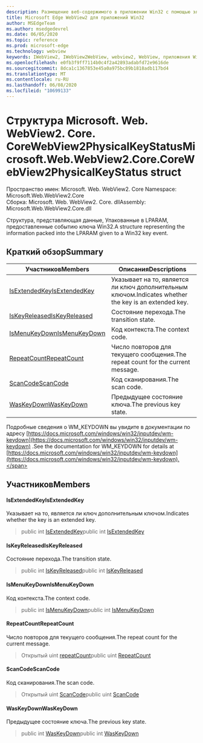 ```yaml
---
description: Размещение веб-содержимого в приложении Win32 с помощью элемента управления Microsoft Edge WebView2
title: Microsoft Edge WebView2 для приложений Win32
author: MSEdgeTeam
ms.author: msedgedevrel
ms.date: 06/05/2020
ms.topic: reference
ms.prod: microsoft-edge
ms.technology: webview
keywords: IWebView2, IWebView2WebView, webview2, WebView, приложения Win32, Win32, EDGE, ICoreWebView2, ICoreWebView2Controller, элемент управления "веб-браузер", HTML Edge
ms.openlocfilehash: e0fb3f9ff7114b0c4f2a42893adabfd72e9616de
ms.sourcegitcommit: 8dca1c1367853e45a0a975bc89b1818adb117bd4
ms.translationtype: MT
ms.contentlocale: ru-RU
ms.lasthandoff: 06/08/2020
ms.locfileid: "10699133"
---
```

# <span data-ttu-id="5b8b9-104">Структура Microsoft. Web. WebView2. Core. CoreWebView2PhysicalKeyStatus</span><span class="sxs-lookup"><span data-stu-id="5b8b9-104">Microsoft.Web.WebView2.Core.CoreWebView2PhysicalKeyStatus struct</span></span> 

<span data-ttu-id="5b8b9-105">Пространство имен: Microsoft. Web. WebView2. Core </span><span class="sxs-lookup"><span data-stu-id="5b8b9-105">Namespace: Microsoft.Web.WebView2.Core</span></span>\
<span data-ttu-id="5b8b9-106">Сборка: Microsoft. Web. WebView2. Core. dll</span><span class="sxs-lookup"><span data-stu-id="5b8b9-106">Assembly: Microsoft.Web.WebView2.Core.dll</span></span>

<span data-ttu-id="5b8b9-107">Структура, представляющая данные, Упакованные в LPARAM, предоставленные событию ключа Win32.</span><span class="sxs-lookup"><span data-stu-id="5b8b9-107">A structure representing the information packed into the LPARAM given to a Win32 key event.</span></span>

## <span data-ttu-id="5b8b9-108">Краткий обзор</span><span class="sxs-lookup"><span data-stu-id="5b8b9-108">Summary</span></span>

 <span data-ttu-id="5b8b9-109">Участников</span><span class="sxs-lookup"><span data-stu-id="5b8b9-109">Members</span></span>                        | <span data-ttu-id="5b8b9-110">Описания</span><span class="sxs-lookup"><span data-stu-id="5b8b9-110">Descriptions</span></span>
--------------------------------|---------------------------------------------
[<span data-ttu-id="5b8b9-111">IsExtendedKey</span><span class="sxs-lookup"><span data-stu-id="5b8b9-111">IsExtendedKey</span></span>](#isextendedkey) | <span data-ttu-id="5b8b9-112">Указывает на то, является ли ключ дополнительным ключом.</span><span class="sxs-lookup"><span data-stu-id="5b8b9-112">Indicates whether the key is an extended key.</span></span>
[<span data-ttu-id="5b8b9-113">IsKeyReleased</span><span class="sxs-lookup"><span data-stu-id="5b8b9-113">IsKeyReleased</span></span>](#iskeyreleased) | <span data-ttu-id="5b8b9-114">Состояние перехода.</span><span class="sxs-lookup"><span data-stu-id="5b8b9-114">The transition state.</span></span>
[<span data-ttu-id="5b8b9-115">IsMenuKeyDown</span><span class="sxs-lookup"><span data-stu-id="5b8b9-115">IsMenuKeyDown</span></span>](#ismenukeydown) | <span data-ttu-id="5b8b9-116">Код контекста.</span><span class="sxs-lookup"><span data-stu-id="5b8b9-116">The context code.</span></span>
[<span data-ttu-id="5b8b9-117">RepeatCount</span><span class="sxs-lookup"><span data-stu-id="5b8b9-117">RepeatCount</span></span>](#repeatcount) | <span data-ttu-id="5b8b9-118">Число повторов для текущего сообщения.</span><span class="sxs-lookup"><span data-stu-id="5b8b9-118">The repeat count for the current message.</span></span>
[<span data-ttu-id="5b8b9-119">ScanCode</span><span class="sxs-lookup"><span data-stu-id="5b8b9-119">ScanCode</span></span>](#scancode) | <span data-ttu-id="5b8b9-120">Код сканирования.</span><span class="sxs-lookup"><span data-stu-id="5b8b9-120">The scan code.</span></span>
[<span data-ttu-id="5b8b9-121">WasKeyDown</span><span class="sxs-lookup"><span data-stu-id="5b8b9-121">WasKeyDown</span></span>](#waskeydown) | <span data-ttu-id="5b8b9-122">Предыдущее состояние ключа.</span><span class="sxs-lookup"><span data-stu-id="5b8b9-122">The previous key state.</span></span>

<span data-ttu-id="5b8b9-123">Подробные сведения о WM_KEYDOWN вы увидите в документации по адресу [https://docs.microsoft.com/windows/win32/inputdev/wm-keydown](https://docs.microsoft.com/windows/win32/inputdev/wm-keydown) .</span><span class="sxs-lookup"><span data-stu-id="5b8b9-123">See the documentation for WM_KEYDOWN for details at [https://docs.microsoft.com/windows/win32/inputdev/wm-keydown](https://docs.microsoft.com/windows/win32/inputdev/wm-keydown).</span></span>

## <span data-ttu-id="5b8b9-124">Участников</span><span class="sxs-lookup"><span data-stu-id="5b8b9-124">Members</span></span>

#### <span data-ttu-id="5b8b9-125">IsExtendedKey</span><span class="sxs-lookup"><span data-stu-id="5b8b9-125">IsExtendedKey</span></span> 

<span data-ttu-id="5b8b9-126">Указывает на то, является ли ключ дополнительным ключом.</span><span class="sxs-lookup"><span data-stu-id="5b8b9-126">Indicates whether the key is an extended key.</span></span>

> <span data-ttu-id="5b8b9-127">public int [IsExtendedKey](#isextendedkey)</span><span class="sxs-lookup"><span data-stu-id="5b8b9-127">public int [IsExtendedKey](#isextendedkey)</span></span>

#### <span data-ttu-id="5b8b9-128">IsKeyReleased</span><span class="sxs-lookup"><span data-stu-id="5b8b9-128">IsKeyReleased</span></span> 

<span data-ttu-id="5b8b9-129">Состояние перехода.</span><span class="sxs-lookup"><span data-stu-id="5b8b9-129">The transition state.</span></span>

> <span data-ttu-id="5b8b9-130">public int [IsKeyReleased](#iskeyreleased)</span><span class="sxs-lookup"><span data-stu-id="5b8b9-130">public int [IsKeyReleased](#iskeyreleased)</span></span>

#### <span data-ttu-id="5b8b9-131">IsMenuKeyDown</span><span class="sxs-lookup"><span data-stu-id="5b8b9-131">IsMenuKeyDown</span></span> 

<span data-ttu-id="5b8b9-132">Код контекста.</span><span class="sxs-lookup"><span data-stu-id="5b8b9-132">The context code.</span></span>

> <span data-ttu-id="5b8b9-133">public int [IsMenuKeyDown](#ismenukeydown)</span><span class="sxs-lookup"><span data-stu-id="5b8b9-133">public int [IsMenuKeyDown](#ismenukeydown)</span></span>

#### <span data-ttu-id="5b8b9-134">RepeatCount</span><span class="sxs-lookup"><span data-stu-id="5b8b9-134">RepeatCount</span></span> 

<span data-ttu-id="5b8b9-135">Число повторов для текущего сообщения.</span><span class="sxs-lookup"><span data-stu-id="5b8b9-135">The repeat count for the current message.</span></span>

> <span data-ttu-id="5b8b9-136">Открытый uint [repeatCount](#repeatcount)</span><span class="sxs-lookup"><span data-stu-id="5b8b9-136">public uint [RepeatCount](#repeatcount)</span></span>

#### <span data-ttu-id="5b8b9-137">ScanCode</span><span class="sxs-lookup"><span data-stu-id="5b8b9-137">ScanCode</span></span> 

<span data-ttu-id="5b8b9-138">Код сканирования.</span><span class="sxs-lookup"><span data-stu-id="5b8b9-138">The scan code.</span></span>

> <span data-ttu-id="5b8b9-139">Открытый uint [ScanCode](#scancode)</span><span class="sxs-lookup"><span data-stu-id="5b8b9-139">public uint [ScanCode](#scancode)</span></span>

#### <span data-ttu-id="5b8b9-140">WasKeyDown</span><span class="sxs-lookup"><span data-stu-id="5b8b9-140">WasKeyDown</span></span> 

<span data-ttu-id="5b8b9-141">Предыдущее состояние ключа.</span><span class="sxs-lookup"><span data-stu-id="5b8b9-141">The previous key state.</span></span>

> <span data-ttu-id="5b8b9-142">public int [WasKeyDown](#waskeydown)</span><span class="sxs-lookup"><span data-stu-id="5b8b9-142">public int [WasKeyDown](#waskeydown)</span></span>

